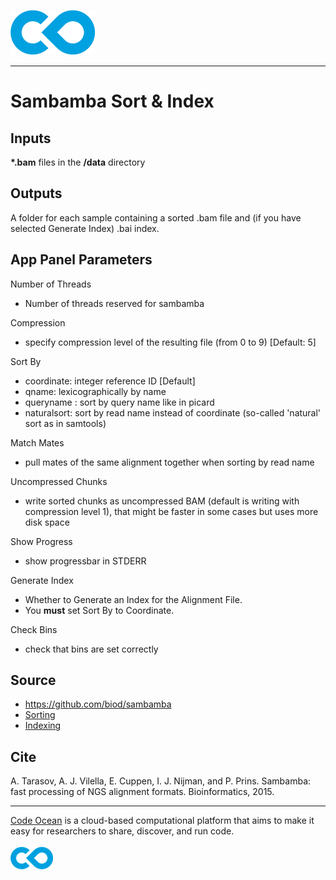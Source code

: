 [![Code Ocean Logo](images/CO_logo_135x72.png)](http://codeocean.com/product)

<hr>

# Sambamba Sort & Index

## Inputs

**\*.bam** files in the **/data** directory

## Outputs

A folder for each sample containing a sorted .bam file and (if you have selected Generate Index) .bai index.

## App Panel Parameters

Number of Threads
- Number of threads reserved for sambamba

Compression
- specify compression level of the resulting file (from 0 to 9) [Default: 5]

Sort By
- coordinate: integer reference ID [Default]
- qname: lexicographically by name
- queryname : sort by query name like in picard
- naturalsort: sort by read name instead of coordinate (so-called 'natural' sort as in samtools)

Match Mates
- pull mates of the same alignment together when sorting by read name

Uncompressed Chunks
- write sorted chunks as uncompressed BAM (default is writing with compression level 1), that might be faster in some cases but uses more disk space

Show Progress
- show progressbar in STDERR

Generate Index 
- Whether to Generate an Index for the Alignment File.
- You **must** set Sort By to Coordinate.

Check Bins
- check that bins are set correctly

## Source 

- https://github.com/biod/sambamba <br>
- [Sorting](https://lomereiter.github.io/sambamba/docs/sambamba-sort.html)
- [Indexing](https://lomereiter.github.io/sambamba/docs/sambamba-index.html)

## Cite

A. Tarasov, A. J. Vilella, E. Cuppen, I. J. Nijman, and P. Prins. Sambamba: fast processing of NGS alignment formats. Bioinformatics, 2015.

<hr>

[Code Ocean](https://codeocean.com/) is a cloud-based computational platform that aims to make it easy for researchers to share, discover, and run code.<br /><br />
[![Code Ocean Logo](images/CO_logo_68x36.png)](https://www.codeocean.com)
